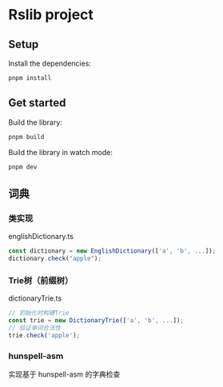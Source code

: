 # Rslib project

## Setup

Install the dependencies:

```bash
pnpm install
```

## Get started

Build the library:

```bash
pnpm build
```

Build the library in watch mode:

```bash
pnpm dev
```

## 词典

### 类实现

englishDictionary.ts

```ts
const dictionary = new EnglishDictionary(['a', 'b', ...]);
dictionary.check("apple");
```

### Trie树（前缀树）

dictionaryTrie.ts

```ts
// 初始化时构建Trie
const trie = new DictionaryTrie(['a', 'b', ...]);
// 验证单词合法性
trie.check('apple');
```

### hunspell-asm

实现基于 hunspell-asm 的字典检查
